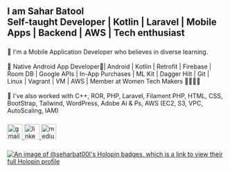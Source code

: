 <h2 align="left">I am Sahar Batool<br>Self-taught Developer | Kotlin | Laravel | Mobile Apps | Backend | AWS | Tech enthusiast</h2>

###

<p align="left">🔭 I'm a Mobile Application Developer who believes in diverse learning.<br><br>🌱 Native Android App Developer📱| Android | Kotlin | Retrofit | Firebase | Room DB | Google APIs | In-App Purchases | ML Kit | Dagger Hilt | Git | Linux | Vagrant | VM | AWS | Member at Women Tech Makers 👩🏻‍💻🤖 <br><br>💬 I've also worked with C++, ROR, PHP, Laravel, Filament PHP, HTML, CSS, BootStrap, Tailwind, WordPress, Adobe Ai & Ps, AWS (EC2, S3, VPC, AutoScaling, IAM)</p>

###

<div align="left">
  <a href="bsehar912@gmail.com" target="_blank">
    <img src="https://img.shields.io/static/v1?message=Gmail&logo=gmail&label=&color=D14836&logoColor=white&labelColor=&style=for-the-badge" height="35" alt="gmail logo"  />
  </a>
  <a href="https://www.linkedin.com/in/sahar-batool-52551521a/" target="_blank">
    <img src="https://img.shields.io/static/v1?message=LinkedIn&logo=linkedin&label=&color=0077B5&logoColor=white&labelColor=&style=for-the-badge" height="35" alt="linkedin logo"  />
  </a>
  <a href="https://medium.com/@saharbat00l" target="_blank">
    <img src="https://img.shields.io/static/v1?message=Medium&logo=medium&label=&color=12100E&logoColor=white&labelColor=&style=for-the-badge" height="35" alt="medium logo"  />
  </a>
</div>

###

[![An image of @seharbat00l's Holopin badges, which is a link to view their full Holopin profile](https://holopin.me/seharbat00l)](https://holopin.io/@seharbat00l)

###
